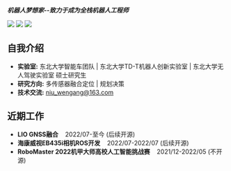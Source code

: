***机器人梦想家--致力于成为全栈机器人工程师***

[![](https://img.shields.io/badge/Bilibili-robotics%E6%B8%AF-brightgreen)](https://space.bilibili.com/356146260)
[![](https://img.shields.io/badge/CSDN%E5%8D%9A%E5%AE%A2-robotics%E6%B8%AF-brightgreen)](https://blog.csdn.net/weixin_37684239?type=blog)
![](https://visitor-badge.laobi.icu/badge?page_id=niuwengang.visitor-badge)

## 自我介绍
+ **实验室:** 东北大学智能车团队 | 东北大学TD-T机器人创新实验室 | 东北大学无人驾驶实验室 硕士研究生
+ **研究方向:** 多传感器融合定位 | 规划决策
+ **技术交流:** niu_wengang@163.com

## 近期工作
+ **LIO GNSS融合**&nbsp;&nbsp;&nbsp;&nbsp;2022/07-至今 (后续开源)
+ **海康威视EB435i相机ROS开发**&nbsp;&nbsp;&nbsp;&nbsp;2022/07-2022/07 (后续开源)
+ **RoboMaster 2022机甲大师高校人工智能挑战赛**&nbsp;&nbsp;&nbsp;&nbsp;2021/12-2022/05 (不开源)


